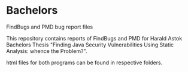 # Bachelors
FindBugs and PMD bug report files

This repository contains reports of FindBugs and PMD for Harald Astok Bachelors Thesis "Finding Java Security Vulnerabilities Using Static Analysis: whence the Problem?". 

html files for both programs can be found in respective folders.
